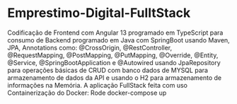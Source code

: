# Emprestimo-Digital-FulltStack

Codificação de Frontend com Angular 13 programado em TypeScript para consumo de Backend programado em Java com SpringBoot usando Maven, JPA, Annotations como:
@CrossOrigin, @RestController, @RequestMapping, @PostMapping, @PutMapping, @Override, @Entity, @Service, @SpringBootApplication e @Autowired usando JpaRepository para operações básicas de CRUD com banco dados de MYSQL para armazenamento de dados da API e usando
o H2 para armazenamento de informações na Memória.
A aplicação FullStack feita com uso Containerização do Docker:
 Rode docker-compose up

